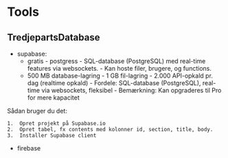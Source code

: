 # Tools

## TredjepartsDatabase
- supabase: 
    - gratis 
				- postgress 
				- SQL-database (PostgreSQL) med real-time features via websockets. 
				- Kan hoste filer, brugere, og functions. 
    - 500 MB database-lagring 
				- 1 GB fil-lagring 
				- 2.000 API-opkald pr. dag (realtime opkald) 
				- Fordele: SQL-database (PostgreSQL), real-time via websockets, fleksibel 
				- Bemærkning: Kan opgraderes til Pro for mere kapacitet 
 
Sådan bruger du det:

	1.	Opret projekt på Supabase.io
	2.	Opret tabel, fx contents med kolonner id, section, title, body.
	3.	Installer Supabase client

- firebase